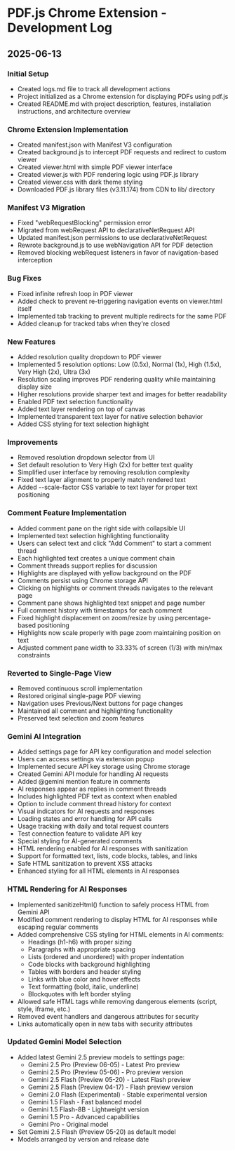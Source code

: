 # PDF.js Chrome Extension - Development Log

## 2025-06-13

### Initial Setup
- Created logs.md file to track all development actions
- Project initialized as a Chrome extension for displaying PDFs using pdf.js
- Created README.md with project description, features, installation instructions, and architecture overview

### Chrome Extension Implementation
- Created manifest.json with Manifest V3 configuration
- Created background.js to intercept PDF requests and redirect to custom viewer
- Created viewer.html with simple PDF viewer interface
- Created viewer.js with PDF rendering logic using PDF.js library
- Created viewer.css with dark theme styling
- Downloaded PDF.js library files (v3.11.174) from CDN to lib/ directory

### Manifest V3 Migration
- Fixed "webRequestBlocking" permission error
- Migrated from webRequest API to declarativeNetRequest API
- Updated manifest.json permissions to use declarativeNetRequest
- Rewrote background.js to use webNavigation API for PDF detection
- Removed blocking webRequest listeners in favor of navigation-based interception

### Bug Fixes
- Fixed infinite refresh loop in PDF viewer
- Added check to prevent re-triggering navigation events on viewer.html itself
- Implemented tab tracking to prevent multiple redirects for the same PDF
- Added cleanup for tracked tabs when they're closed

### New Features
- Added resolution quality dropdown to PDF viewer
- Implemented 5 resolution options: Low (0.5x), Normal (1x), High (1.5x), Very High (2x), Ultra (3x)
- Resolution scaling improves PDF rendering quality while maintaining display size
- Higher resolutions provide sharper text and images for better readability
- Enabled PDF text selection functionality
- Added text layer rendering on top of canvas
- Implemented transparent text layer for native selection behavior
- Added CSS styling for text selection highlight

### Improvements
- Removed resolution dropdown selector from UI
- Set default resolution to Very High (2x) for better text quality
- Simplified user interface by removing resolution complexity
- Fixed text layer alignment to properly match rendered text
- Added --scale-factor CSS variable to text layer for proper text positioning

### Comment Feature Implementation
- Added comment pane on the right side with collapsible UI
- Implemented text selection highlighting functionality
- Users can select text and click "Add Comment" to start a comment thread
- Each highlighted text creates a unique comment chain
- Comment threads support replies for discussion
- Highlights are displayed with yellow background on the PDF
- Comments persist using Chrome storage API
- Clicking on highlights or comment threads navigates to the relevant page
- Comment pane shows highlighted text snippet and page number
- Full comment history with timestamps for each comment
- Fixed highlight displacement on zoom/resize by using percentage-based positioning
- Highlights now scale properly with page zoom maintaining position on text
- Adjusted comment pane width to 33.33% of screen (1/3) with min/max constraints

### Reverted to Single-Page View
- Removed continuous scroll implementation
- Restored original single-page PDF viewing
- Navigation uses Previous/Next buttons for page changes
- Maintained all comment and highlighting functionality
- Preserved text selection and zoom features

### Gemini AI Integration
- Added settings page for API key configuration and model selection
- Users can access settings via extension popup
- Implemented secure API key storage using Chrome storage
- Created Gemini API module for handling AI requests
- Added @gemini mention feature in comments
- AI responses appear as replies in comment threads
- Includes highlighted PDF text as context when enabled
- Option to include comment thread history for context
- Visual indicators for AI requests and responses
- Loading states and error handling for API calls
- Usage tracking with daily and total request counters
- Test connection feature to validate API key
- Special styling for AI-generated comments
- HTML rendering enabled for AI responses with sanitization
- Support for formatted text, lists, code blocks, tables, and links
- Safe HTML sanitization to prevent XSS attacks
- Enhanced styling for all HTML elements in AI responses

### HTML Rendering for AI Responses
- Implemented sanitizeHtml() function to safely process HTML from Gemini API
- Modified comment rendering to display HTML for AI responses while escaping regular comments
- Added comprehensive CSS styling for HTML elements in AI comments:
  - Headings (h1-h6) with proper sizing
  - Paragraphs with appropriate spacing
  - Lists (ordered and unordered) with proper indentation
  - Code blocks with background highlighting
  - Tables with borders and header styling
  - Links with blue color and hover effects
  - Text formatting (bold, italic, underline)
  - Blockquotes with left border styling
- Allowed safe HTML tags while removing dangerous elements (script, style, iframe, etc.)
- Removed event handlers and dangerous attributes for security
- Links automatically open in new tabs with security attributes

### Updated Gemini Model Selection
- Added latest Gemini 2.5 preview models to settings page:
  - Gemini 2.5 Pro (Preview 06-05) - Latest Pro preview
  - Gemini 2.5 Pro (Preview 05-06) - Pro preview version
  - Gemini 2.5 Flash (Preview 05-20) - Latest Flash preview
  - Gemini 2.5 Flash (Preview 04-17) - Flash preview version
  - Gemini 2.0 Flash (Experimental) - Stable experimental version
  - Gemini 1.5 Flash - Fast balanced model
  - Gemini 1.5 Flash-8B - Lightweight version
  - Gemini 1.5 Pro - Advanced capabilities
  - Gemini Pro - Original model
- Set Gemini 2.5 Flash (Preview 05-20) as default model
- Models arranged by version and release date